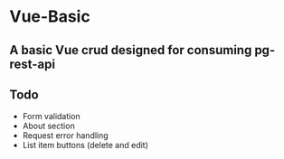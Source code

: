 # Vue-Basic
## A basic Vue crud designed for consuming pg-rest-api
## Todo
 - Form validation
 - About section
 - Request error handling
 - List item buttons (delete and edit)